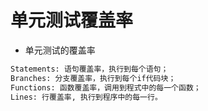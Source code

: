# 单元测试覆盖率

- 单元测试的覆盖率

```bash
Statements: 语句覆盖率，执行到每个语句；
Branches: 分支覆盖率，执行到每个if代码块；
Functions: 函数覆盖率，调用到程式中的每一个函数；
Lines: 行覆盖率, 执行到程序中的每一行。
```
